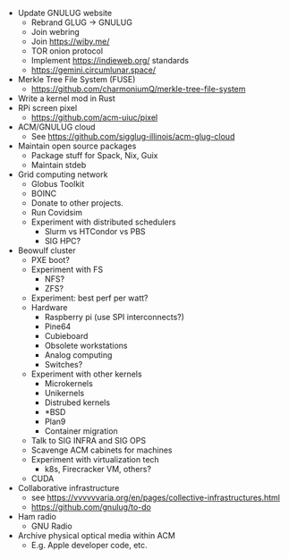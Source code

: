 - Update GNULUG website
  - Rebrand GLUG -> GNULUG
  - Join webring
  - Join https://wiby.me/
  - TOR onion protocol
  - Implement https://indieweb.org/ standards
  - https://gemini.circumlunar.space/
- Merkle Tree File System (FUSE)
  - https://github.com/charmoniumQ/merkle-tree-file-system
- Write a kernel mod in Rust
- RPi screen pixel
  - https://github.com/acm-uiuc/pixel
- ACM/GNULUG cloud
  - See https://github.com/sigglug-illinois/acm-glug-cloud
- Maintain open source packages
  - Package stuff for Spack, Nix, Guix
  - Maintain stdeb
- Grid computing network
  - Globus Toolkit
  - BOINC
  - Donate to other projects.
  - Run Covidsim
  - Experiment with distributed schedulers
    - Slurm vs HTCondor vs PBS
    - SIG HPC?
- Beowulf cluster
  - PXE boot?
  - Experiment with FS
    - NFS?
    - ZFS?
  - Experiment: best perf per watt?
  - Hardware
    - Raspberry pi (use SPI interconnects?)
    - Pine64
    - Cubieboard
    - Obsolete workstations
    - Analog computing
    - Switches?
  - Experiment with other kernels
    - Microkernels
    - Unikernels
    - Distrubed kernels
    - *BSD
    - Plan9
    - Container migration
  - Talk to SIG INFRA and SIG OPS
  - Scavenge ACM cabinets for machines
  - Experiment with virtualization tech
    - k8s, Firecracker VM, others?
  - CUDA
- Collaborative infrastructure
  - see https://vvvvvvaria.org/en/pages/collective-infrastructures.html
  - https://github.com/gnulug/to-do
- Ham radio
  - GNU Radio
- Archive physical optical media within ACM
  - E.g. Apple developer code, etc.
